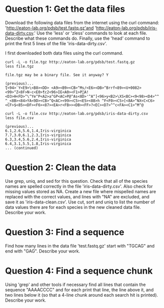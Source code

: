 # Question 1: Get the data files 

Download the following data files from the internet using the curl command: 'http://eaton-lab.org/pdsb/test.fastq.gz'and 'http://eaton-lab.org/pdsb/iris-data-dirty.csv.' Use the 'less' or 'zless' commands to look at each file. Describe what these commands do. Finally, use the 'head' command to print the first 5 lines of the file 'iris-data-dirty.csv'.

I first downloaded both data files using the curl command. 

```
curl -L -o file.tgz http://eaton-lab.org/pdsb/test.fastq.gz
less file.tgz
```
```
file.tgz may be a binary file. See it anyway? Y
```
```
(previous)...
Ҭ<94>`Y<E9>\<B8><DD> <A9><B9><CB>^Mѕ/<E6><DB>^Brrf<89><U+0082><99>^Z<8F>N~c<E0>ޮtc2<96>IE<A0><F1>PA!<D3>H<FD>^\^Ye^P<A2>a^GP<AC>P@^As<8D>'^A^]<96>y<B2>\XS<BC><9<98><D4>^^      ^_<8B><84>YA<9D><CB>^Q<AC><99><C5><E5><88>h ^F<F0><C5>[<8A>^NX<C<C6><CF>$<85><DF><F6><87><EA>r<FB>><DB><FF>?<EC><D7>^^c<FA><C1>^M^@
```

```
curl -L -o file.csv http://eaton-lab.org/pdsb/iris-data-dirty.csv
less file.csv
```
```
(previous)...
6.1,2.6,5.6,1.4,Iris-virginica
7.7,3.0,6.1,2.3,Iris-virginica
6.3,3.4,5.6,2.4,Iris-virginica
6.4,3.1,5.5,1.8,Iris-virginica
... (continued)
```
# Question 2: Clean the data 

Use grep, uniq, and sed for this question. Check that all of the species names are spelled correctly in the file 'iris-data-dirty.csv'. 
Also check for missing values stored as NA. Create a new file where mispelled names are replaced with the correct values, 
and lines with "NA" are excluded, and save it as 'iris-data-clean.csv'. Use cut, sort and uniq to list the number of 
data values there are for each species in the new cleaned data file. Describe your work.

# Question 3: Find a sequence

Find how many lines in the data file 'test.fastq.gz' start with "TGCAG" and end with "GAG". Describe your work.

# Question 4: Find a sequence chunk 

Using 'grep' and other tools if necessary find all lines that contain the sequence "AAAACCCC" and 
for each print that line, the line above it, and two lines below it (so that a 4-line chunk around each search 
hit is printed). Describe your work.

